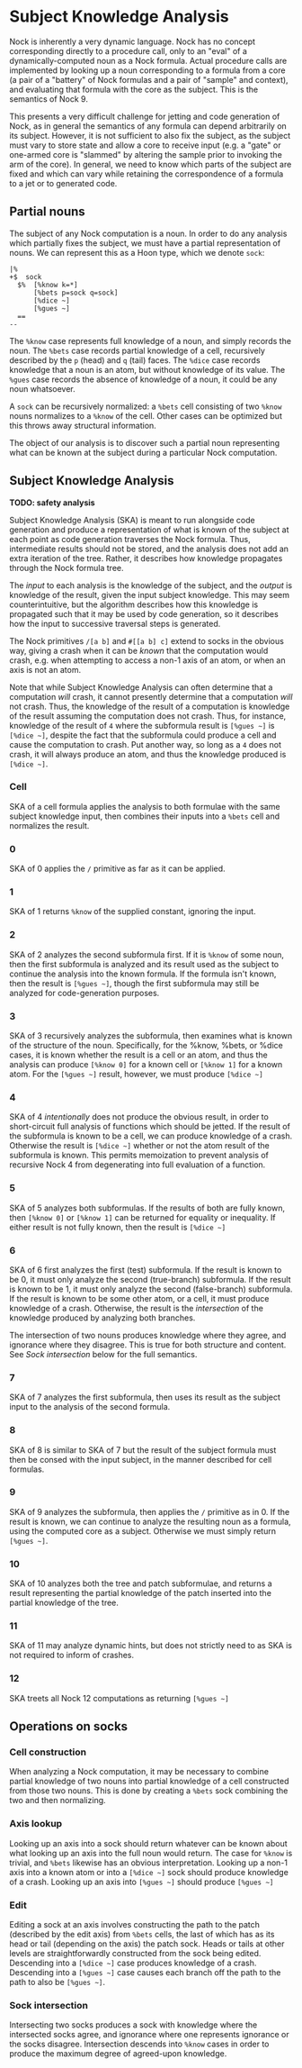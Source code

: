 # Subject Knowledge Analysis

Nock is inherently a very dynamic language.
Nock has no concept corresponding directly to a procedure call, only to an "eval" of a dynamically-computed noun as a Nock formula.
Actual procedure calls are implemented by looking up a noun corresponding to a formula from a core (a pair of a "battery" of Nock formulas and a pair of "sample" and context), and evaluating that formula with the core as the subject.
This is the semantics of Nock 9.

This presents a very difficult challenge for jetting and code generation of Nock, as in general the semantics of any formula can depend arbitrarily on its subject.
However, it is not sufficient to also fix the subject, as the subject must vary to store state and allow a core to receive input (e.g. a "gate" or one-armed core is "slammed" by altering the sample prior to invoking the arm of the core).
In general, we need to know which parts of the subject are fixed and which can vary while retaining the correspondence of a formula to a jet or to generated code.

## Partial nouns
The subject of any Nock computation is a noun.
In order to do any analysis which partially fixes the subject, we must have a partial representation of nouns.
We can represent this as a Hoon type, which we denote `sock`:

```
|%
+$  sock
  $%  [%know k=*]
      [%bets p=sock q=sock]
      [%dice ~]
      [%gues ~]
  ==
--
```

The `%know` case represents full knowledge of a noun, and simply records the noun.
The `%bets` case records partial knowledge of a cell, recursively described by the `p` (head) and `q` (tail) faces.
The `%dice` case records knowledge that a noun is an atom, but without knowledge of its value.
The `%gues` case records the absence of knowledge of a noun, it could be any noun whatsoever.

A `sock` can be recursively normalized: a `%bets` cell consisting of two `%know` nouns normalizes to a `%know` of the cell.
Other cases can be optimized but this throws away structural information.

The object of our analysis is to discover such a partial noun representing what can be known at the subject during a particular Nock computation.

## Subject Knowledge Analysis
**TODO: safety analysis**

Subject Knowledge Analysis (SKA) is meant to run alongside code generation and produce a representation of what is known of the subject at each point as code generation traverses the Nock formula.
Thus, intermediate results should not be stored, and the analysis does not add an extra iteration of the tree. Rather, it describes how knowledge propagates through the Nock formula tree.

The *input* to each analysis is the knowledge of the subject, and the *output* is knowledge of the result, given the input subject knowledge.
This may seem counterintuitive, but the algorithm describes how this knowledge is propagated such that it may be used by code generation, so it describes how the input to successive traversal steps is generated.

The Nock primitives `/[a b]` and `#[[a b] c]` extend to socks in the obvious way, giving a crash when it can be *known* that the computation would crash, e.g. when attempting to access a non-1 axis of an atom, or
when an axis is not an atom.

Note that while Subject Knowledge Analysis can often determine that a computation *will* crash, it cannot presently determine that a computation *will* not crash.
Thus, the knowledge of the result of a computation is knowledge of the result assuming the computation does not crash.
Thus, for instance, knowledge of the result of `4` where the subformula result is `[%gues ~]` is `[%dice ~]`, despite the fact that the subformula could produce a cell and cause the computation to crash.
Put another way, so long as a `4` does not crash, it will always produce an atom, and thus the knowledge produced is `[%dice ~]`.

### Cell
SKA of a cell formula applies the analysis to both formulae with the same subject knowledge input, then combines their inputs into a `%bets` cell and normalizes the result.

### 0
SKA of 0 applies the `/` primitive as far as it can be applied.

### 1
SKA of 1 returns `%know` of the supplied constant, ignoring the input.

### 2
SKA of 2 analyzes the second subformula first. If it is `%know` of some noun, then the first subformula is analyzed and its result used as the subject to continue the analysis into the known formula.
If the formula isn't known, then the result is `[%gues ~]`, though the first subformula may still be analyzed for code-generation purposes.

### 3
SKA of 3 recursively analyzes the subformula, then examines what is known of the structure of the noun. Specifically, for the %know, %bets, or %dice cases, it is known whether the result is a cell or an atom, and thus
the analysis can produce `[%know 0]` for a known cell or `[%know 1]` for a known atom. For the `[%gues ~]` result, however, we must produce `[%dice ~]`

### 4
SKA of 4 *intentionally* does not produce the obvious result, in order to short-circuit full analysis of functions which should be jetted.
If the result of the subformula is known to be a cell, we can produce knowledge of a crash.
Otherwise the result is `[%dice ~]` whether or not the atom result of the subformula is known.
This permits memoization to prevent analysis of recursive Nock 4 from degenerating into full evaluation of a function.

### 5
SKA of 5 analyzes both subformulas.
If the results of both are fully known, then `[%know 0]` or `[%know 1]` can be returned for equality or inequality.
If either result is not fully known, then the result is `[%dice ~]`

### 6
SKA of 6 first analyzes the first (test) subformula.
If the result is known to be 0, it must only analyze the second (true-branch) subformula.
If the result is known to be 1, it must only analyze the second (false-branch) subformula.
If the result is known to be some other atom, or a cell, it must produce knowledge of a crash.
Otherwise, the result is the _intersection_ of the knowledge produced by analyzing both branches.

The intersection of two nouns produces knowledge where they agree, and ignorance where they disagree.
This is true for both structure and content. See _Sock intersection_ below for the full semantics.

### 7
SKA of 7 analyzes the first subformula, then uses its result as the subject input to the analysis of the second formula.

### 8
SKA of 8 is similar to SKA of 7 but the result of the subject formula must then be consed with the input subject, in the manner described for cell formulas.

### 9
SKA of 9 analyzes the subformula, then applies the `/` primitive as in 0.
If the result is known, we can continue to analyze the resulting noun as a formula, using the computed core as a subject.
Otherwise we must simply return `[%gues ~]`.

### 10
SKA of 10 analyzes both the tree and patch subformulae, and returns a result representing the partial knowledge of the patch inserted into the partial knowledge of the tree.

### 11
SKA of 11 may analyze dynamic hints, but does not strictly need to as SKA is not required to inform of crashes.

### 12
SKA treets all Nock 12 computations as returning `[%gues ~]`

## Operations on socks

### Cell construction
When analyzing a Nock computation, it may be necessary to combine partial knowledge of two nouns into partial knowledge of a cell constructed from those two nouns.
This is done by creating a `%bets` sock combining the two and then normalizing.

### Axis lookup
Looking up an axis into a sock should return whatever can be known about what looking up an axis into the full noun would return.
The case for `%know` is trivial, and `%bets` likewise has an obvious interpretation.
Looking up a non-1 axis into a known atom or into a `[%dice ~]` sock should produce knowledge of a crash.
Looking up an axis into `[%gues ~]` should produce `[%gues ~]`

### Edit
Editing a sock at an axis involves constructing the path to the patch (described by the edit axis) from `%bets` cells, the last of which has as its head or tail (depending on the axis) the patch sock.
Heads or tails at other levels are straightforwardly constructed from the sock being edited.
Descending into a `[%dice ~]` case produces knowledge of a crash.
Descending into a `[%gues ~]` case causes each branch off the path to the path to  also be `[%gues ~]`.

### Sock intersection
Intersecting two socks produces a sock with knowledge where the intersected socks agree, and ignorance where one represents ignorance or the socks disagree.
Intersection descends into `%know` cases in order to produce the maximum degree of agreed-upon knowledge.

<!-- Auto-update: 2025-10-19T08:32:04.926742 -->
